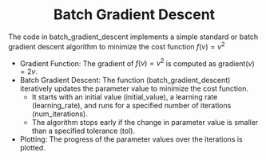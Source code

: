 <h1 align="center">Batch Gradient Descent</h1>

The code in batch_gradient_descent implements a simple standard or batch gradient descent algorithm to minimize the cost function $f(v) = v^2$

* Gradient Function: The gradient of  $f(v) = v^2$  is computed as  $\text{gradient}(v) = 2v$.
* Batch Gradient Descent: The function (batch_gradient_descent) iteratively updates the parameter value to minimize the cost function.
  + It starts with an initial value (initial_value), a learning rate (learning_rate), and runs for a specified number of iterations (num_iterations).
  + The algorithm stops early if the change in parameter value is smaller than a specified tolerance (tol).
* Plotting: The progress of the parameter values over the iterations is plotted.

